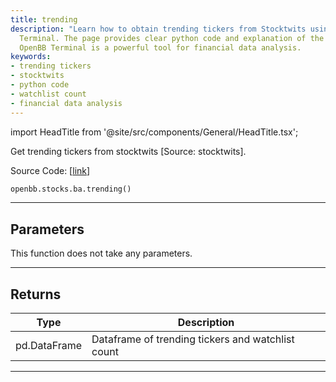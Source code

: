 ```yaml
---
title: trending
description: "Learn how to obtain trending tickers from Stocktwits using the OpenBB"
  Terminal. The page provides clear python code and explanation of the returned dataframe.
  OpenBB Terminal is a powerful tool for financial data analysis.
keywords:
- trending tickers
- stocktwits
- python code
- watchlist count
- financial data analysis
---
```


import HeadTitle from '@site/src/components/General/HeadTitle.tsx';

<HeadTitle title="stocks.ba.trending - Reference | OpenBB SDK Docs" />

Get trending tickers from stocktwits [Source: stocktwits].

Source Code: [[link](https://github.com/OpenBB-finance/OpenBBTerminal/tree/main/openbb_terminal/common/behavioural_analysis/stocktwits_model.py#L79)]

```python
openbb.stocks.ba.trending()
```

---

## Parameters

This function does not take any parameters.

---

## Returns

| Type | Description |
| ---- | ----------- |
| pd.DataFrame | Dataframe of trending tickers and watchlist count |
---
